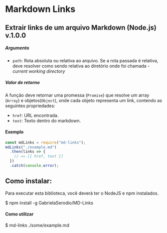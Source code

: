 # Markdown Links

##  Extrair links de um arquivo Markdown (Node.js) v.1.0.0


##### Argumento

* `path`: Rota absoluta ou relativa ao arquivo. Se a rota passada é
  relativa, deve resolver como sendo relativa ao diretório onde foi chamada -
  _current working directory_

##### Valor de retorno

A função deve retornar uma promessa (`Promise`) que resolve um array (`Array`) e
objetos(`Object`), onde cada objeto representa um link, contendo as seguintes
propriedades:

* `href`: URL encontrada.
* `text`: Texto dentro do markdown.

#### Exemplo

```js
const mdLinks = require("md-links");
mdLinks("./example.md")
  .then(links => {
    // => [{ href, text }]
  })
  .catch(console.error);
```

## Como instalar:
Para executar esta biblioteca, você deverá ter o NodeJS e npm instalados.

$ npm install -g GabrielaSerodio/MD-Links

#### Como utilizar
$ md-links ./some/example.md
